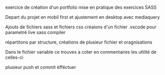 exercice de création d'un portfolio
mise en pratique des exercices SASS

Depart du projet en mobil first et ajustement en desktop avec mediaquery

Ajouts de fichiers sass et fichiers css
créaions d'un fichier .vscode pour parametré live sass compiler

répartitons par structure, créations de plusieur fichier et oragnisations

Dans le fichier variable ce trouves a coter en commentaires les utilité de celles-ci

plusieur push et commit éfféctuer

